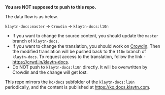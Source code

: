 **You are NOT supposed to push to this repo.** 


The data flow is as below. 

`klaytn-docs:master` -> `Crowdin` -> `klaytn-docs:l10n`

- If you want to change the source content, you should update the `master` branch of `klaytn-docs`.
- If you want to change the translation, you should work on [Crowdin](https://crowdin.com/project/klaytn-docs). Then the modified translation will be pushed back to the `l10n` branch of `klaytn-docs`. To request access to the translation, follow the link - https://crwd.in/klaytn-docs. 
- Do NOT push to `klaytn-docs:l10n` directly. It will be overwritten by Crowdin and the change will get lost.

This repo mirrors the `ko/docs` subfolder of the `klaytn-docs:l10n` periodically, and the content is published at https://ko.docs.klaytn.com. 

